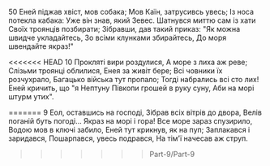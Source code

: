 50 Еней піджав хвіст, мов собака;
Мов Каїн, затрусивсь увесь;
Із носа потекла кабака:
Уже він знав, який Зевес.
Шатнувся миттю сам із хати
Своїх троянців позбирати;
Зібравши, дав такий приказ:
"Як можна швидче укладайтесь,
Зо всіми клунками збирайтесь,
До моря швендайте якраз!"

<<<<<<< HEAD
10 Прокляті вири роздулися,
А море з лиха аж реве;
Слізьми троянці облилися,
Енея за живіт бере;
Всі човники їх розчухрало,
Багацько війська тут пропало;
Тогді набрались всі сто лих!
Еней кричить, що "я Нептуну
Півкопи грошей в руку суну,
Аби на морі штурм утих".

=======
9 Еол, оставшись на господі,
Зібрав всіх вітрів до двора,
Велів поганій буть погоді...
Якраз на морі і гора!
Все море зараз спузирило,
Водою мов в ключі забило,
Еней тут крикнув, як на пуп;
Заплакався і заридався,
Пошарпався, увесь подрався,
На тім'ї начесав аж струп.
>>>>>>> Part-9/Part-9
